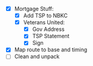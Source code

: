 - [X] Mortgage Stuff:
  - [X] Add TSP to NBKC
  - [X] Veterans United:
    - [X] Gov Address
    - [X] TSP Statement
    - [X] Sign
- [X] Map route to base and timing
- [ ] Clean and unpack
